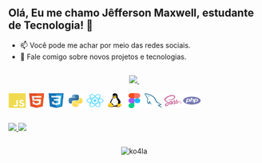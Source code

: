 ## Olá, Eu me chamo Jêfferson Maxwell, estudante de Tecnologia! 🐨️
<!-- - 🌱 Estou aprendendo NodeJS -->
<!-- - 🔭 Atualmente mexendo com coisas que envolvam Python. -->
- 📫 Você pode me achar por meio das redes sociais.
- 💬 Fale comigo sobre novos projetos e tecnologias.
  ##
<div>
  
  <div align="center">
    <a href="https://github.com/MaxwellAt">
      <img heigth="400em" width="400vw" src="https://github-readme-stats.vercel.app/api?username=MaxwellAt&show_icons=true&theme=github_dark&include_all_commits=true&count_private=true"/>
      <img heigth="400em" width="265vw" src=""/>
    </a>
  </div>
    
  <br>
    
  <div style="display: inline_block">
    <img align="center" alt="Max-Js" height="30" width="35" src="https://raw.githubusercontent.com/devicons/devicon/master/icons/javascript/javascript-plain.svg">
    <img align="center" alt="Max-HTML" height="30" width="35" src="https://raw.githubusercontent.com/devicons/devicon/master/icons/html5/html5-original.svg">
    <img align="center" alt="Max-CSS" height="30" width="35" src="https://raw.githubusercontent.com/devicons/devicon/master/icons/css3/css3-original.svg">
    <img align="center" alt="Max-Python" height="30" width="35" src="https://raw.githubusercontent.com/devicons/devicon/master/icons/python/python-original.svg">
    <img align="center" alt="Max-React" height="30" width="35" src="https://raw.githubusercontent.com/devicons/devicon/master/icons/react/react-original.svg">
    <img align="center" alt="Max-Linux" height="30" width="35" src="https://raw.githubusercontent.com/devicons/devicon/master/icons/linux/linux-original.svg" />
    <img align="center" alt="Max-Figma" height="30" width="35" src="https://raw.githubusercontent.com/devicons/devicon/master/icons/figma/figma-original.svg" />
    <img align="center" alt="Max-MySql" height="30" width="35" src="https://raw.githubusercontent.com/devicons/devicon/master/icons/mysql/mysql-original.svg" />
    <img align="center" alt="Max-Sass" height="30" width="35" src="https://raw.githubusercontent.com/devicons/devicon/master/icons/sass/sass-original.svg" />
    <img align="center" alt="Max-PHP" height="30" width="35" src="https://raw.githubusercontent.com/devicons/devicon/master/icons/php/php-plain.svg" />
  </div>
</div>

  ##

<div> 
  <a href="https://www.instagram.com/j_maxwell__/" target="_blank">
    <img src="https://img.shields.io/badge/-Instagram-%23E4405F?style=for-the-badge&logo=instagram&logoColor=white" target="_blank">
  </a> 
  <a href = "mailto:jefferson.maxwell1603@gmail.com">
    <img src="https://img.shields.io/badge/-Gmail-%23333?style=for-the-badge&logo=gmail&logoColor=white" target="_blank">
  </a>
</div>

##
<div align="center">
  <img alt="ko4la" src="https://media.tenor.com/FTZx57BugI4AAAAC/koala-sleeping.gif" width="90">
</div>
  
<!--
**MaxwellAt/MaxwellAt** is a ✨ _special_ ✨ repository because its `README.md` (this file) appears on your GitHub profile.

Here are some ideas to get you started:

- 🔭 I’m currently working on ...
- 🌱 I’m currently learning ...
- 👯 I’m looking to collaborate on ...
- 🤔 I’m looking for help with ...
- 💬 Ask me about ...
- 📫 How to reach me: ...
- 😄 Pronouns: ...
- ⚡ Fun fact: ...
-->
